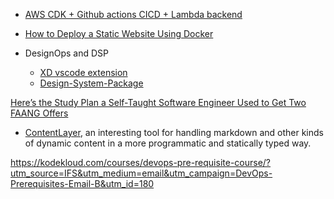 
- [AWS CDK + Github actions CICD + Lambda backend](https://aws.plainenglish.io/aws-cdk-github-actions-cicd-lambda-backend-bbf369dc1638)
- [How to Deploy a Static Website Using Docker](https://aws.plainenglish.io/using-docker-to-deploy-a-static-website-8459b89c03bc)

- DesignOps and DSP
	- [XD vscode extension](https://www.adobe.com/products/xd/learn/design-systems/cloud-libraries/vscode-extension.html)
	- [Design-System-Package](https://github.com/AdobeXD/design-system-package-dsp)

[Here’s the Study Plan a Self-Taught Software Engineer Used to Get Two FAANG Offers](https://12ft.io/proxy?ref=&q=http://medium.com/codex/heres-the-study-plan-a-self-taught-software-engineer-used-to-get-two-faang-offers-2e1b7c757e45_)

- [ContentLayer](https://www.contentlayer.dev/blog/beta), an interesting tool for handling markdown and other kinds of dynamic content in a more programmatic and statically typed way.

https://kodekloud.com/courses/devops-pre-requisite-course/?utm_source=IFS&utm_medium=email&utm_campaign=DevOps-Prerequisites-Email-B&utm_id=180